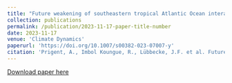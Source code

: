 ```yaml
---
title: "Future weakening of southeastern tropical Atlantic Ocean interannual sea surface temperature variability in a global climate model"
collection: publications
permalink: /publication/2023-11-17-paper-title-number
date: 2023-11-17
venue: 'Climate Dynamics'
paperurl: 'https://doi.org/10.1007/s00382-023-07007-y'
citation: 'Prigent, A., Imbol Koungue, R., Lübbecke, J.F. et al. Future weakening of southeastern tropical Atlantic Ocean interannual sea surface temperature variability in a global climate model. Clim Dyn (2023). https://doi.org/10.1007/s00382-023-07007-y'
---
```


[Download paper here](https://doi.org/10.1007/s00382-023-07007-y)

